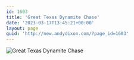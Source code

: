```yaml
---
id: 1603
title: 'Great Texas Dynamite Chase'
date: '2023-03-17T13:45:21+00:00'
layout: page
guid: 'http://new.andydixon.com/?page_id=1603'
---
```


![Great Texas Dynamite Chase](https://i0.wp.com/assets.g8x2.ldn.idrivee2-23.com/posters/Great%20Texas%20Dynamite%20Chase%2001.jpg?w=1200&ssl=1 "Great Texas Dynamite Chase")